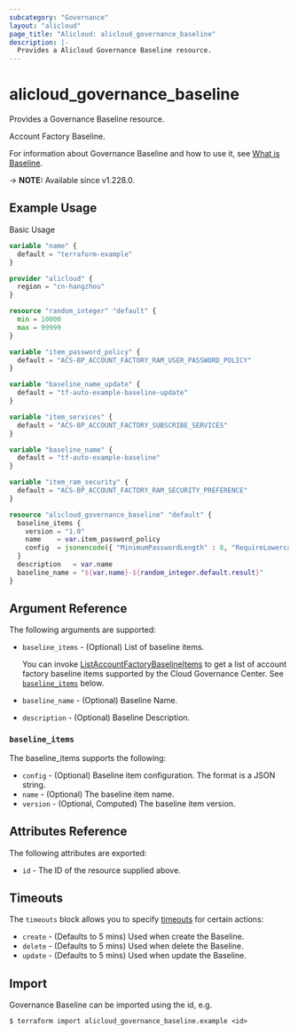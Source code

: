 ```yaml
---
subcategory: "Governance"
layout: "alicloud"
page_title: "Alicloud: alicloud_governance_baseline"
description: |-
  Provides a Alicloud Governance Baseline resource.
---
```


# alicloud_governance_baseline

Provides a Governance Baseline resource.

Account Factory Baseline.

For information about Governance Baseline and how to use it, see [What is Baseline](https://next.api.aliyun.com/document/governance/2021-01-20/CreateAccountFactoryBaseline).

-> **NOTE:** Available since v1.228.0.

## Example Usage

Basic Usage

```terraform
variable "name" {
  default = "terraform-example"
}

provider "alicloud" {
  region = "cn-hangzhou"
}

resource "random_integer" "default" {
  min = 10000
  max = 99999
}

variable "item_password_policy" {
  default = "ACS-BP_ACCOUNT_FACTORY_RAM_USER_PASSWORD_POLICY"
}

variable "baseline_name_update" {
  default = "tf-auto-example-baseline-update"
}

variable "item_services" {
  default = "ACS-BP_ACCOUNT_FACTORY_SUBSCRIBE_SERVICES"
}

variable "baseline_name" {
  default = "tf-auto-example-baseline"
}

variable "item_ram_security" {
  default = "ACS-BP_ACCOUNT_FACTORY_RAM_SECURITY_PREFERENCE"
}

resource "alicloud_governance_baseline" "default" {
  baseline_items {
    version = "1.0"
    name    = var.item_password_policy
    config  = jsonencode({ "MinimumPasswordLength" : 8, "RequireLowercaseCharacters" : true, "RequireUppercaseCharacters" : true, "RequireNumbers" : true, "RequireSymbols" : true, "MaxPasswordAge" : 0, "HardExpiry" : false, "PasswordReusePrevention" : 0, "MaxLoginAttempts" : 0 })
  }
  description   = var.name
  baseline_name = "${var.name}-${random_integer.default.result}"
}
```

## Argument Reference

The following arguments are supported:
* `baseline_items` - (Optional) List of baseline items.

  You can invoke [ListAccountFactoryBaselineItems](https://next.api.aliyun.com/document/governance/2021-01-20/ListAccountFactoryBaselineItems) to get a list of account factory baseline items supported by the Cloud Governance Center. See [`baseline_items`](#baseline_items) below.
* `baseline_name` - (Optional) Baseline Name.
* `description` - (Optional) Baseline Description.

### `baseline_items`

The baseline_items supports the following:
* `config` - (Optional) Baseline item configuration. The format is a JSON string.
* `name` - (Optional) The baseline item name.
* `version` - (Optional, Computed) The baseline item version.

## Attributes Reference

The following attributes are exported:
* `id` - The ID of the resource supplied above.

## Timeouts

The `timeouts` block allows you to specify [timeouts](https://www.terraform.io/docs/configuration-0-11/resources.html#timeouts) for certain actions:
* `create` - (Defaults to 5 mins) Used when create the Baseline.
* `delete` - (Defaults to 5 mins) Used when delete the Baseline.
* `update` - (Defaults to 5 mins) Used when update the Baseline.

## Import

Governance Baseline can be imported using the id, e.g.

```shell
$ terraform import alicloud_governance_baseline.example <id>
```